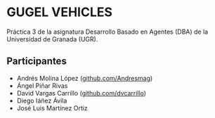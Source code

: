 # GUGEL VEHICLES

Práctica 3 de la asignatura Desarrollo Basado en Agentes (DBA) de la Universidad de Granada (UGR).

## Participantes
- Andrés Molina López ([github.com/Andresmag](github.com/Andresmag))
- Ángel Píñar Rivas 
- David Vargas Carrillo ([github.com/dvcarrillo](github.com/dvcarrillo))
- Diego Iáñez Ávila
- José Luis Martínez Ortiz